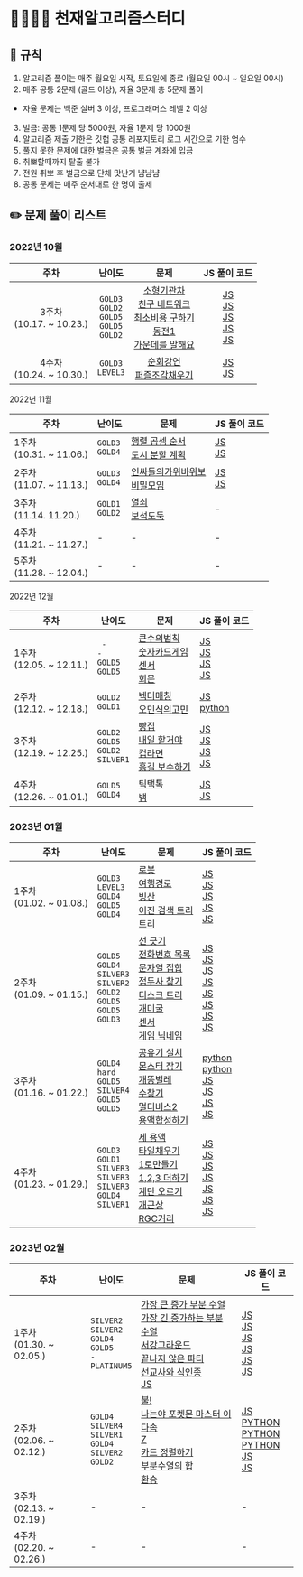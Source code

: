 # 👨‍👩‍👧‍👦 천재알고리즘스터디

## 📌 규칙

1. 알고리즘 풀이는 매주 월요일 시작, 토요일에 종료
   (월요일 00시 ~ 일요일 00시)
2. 매주 공통 2문제 (골드 이상), 자율 3문제 총 5문제 풀이

- 자율 문제는 백준 실버 3 이상, 프로그래머스 레벨 2 이상

3. 벌금: 공통 1문제 당 5000원, 자율 1문제 당 1000원
4. 알고리즘 제출 기한은 깃헙 공통 레포지토리 로그 시간으로 기한 엄수
5. 풀지 못한 문제에 대한 벌금은 공통 벌금 계좌에 입금
6. 취뽀할때까지 탈출 불가
7. 전원 취뽀 후 벌금으로 단체 맛난거 냠냠냠
8. 공통 문제는 매주 순서대로 한 명이 출제

## ✏️ 문제 풀이 리스트

### 2022년 10월

|             주차             |                                난이도                                 |                                                                                                                                                문제                                                                                                                                                 |                                                                                                                                                                                                                                            JS 풀이 코드                                                                                                                                                                                                                                            |
| :--------------------------: | :-------------------------------------------------------------------: | :-------------------------------------------------------------------------------------------------------------------------------------------------------------------------------------------------------------------------------------------------------------------------------------------------: | :------------------------------------------------------------------------------------------------------------------------------------------------------------------------------------------------------------------------------------------------------------------------------------------------------------------------------------------------------------------------------------------------------------------------------------------------------------------------------------------------: |
| 3주차<br />(10.17. ~ 10.23.) | `GOLD3`<br /> `GOLD2`<br /> `GOLD5`<br /> `GOLD5`<br /> `GOLD2`<br /> | [소형기관차](https://www.acmicpc.net/problem/2616)<br /> [친구 네트워크](https://www.acmicpc.net/problem/4195)<br /> [최소비용 구하기](https://www.acmicpc.net/problem/1916)<br /> [동전1](https://www.acmicpc.net/problem/2293)<br/> [가운데를 말해요](https://www.acmicpc.net/problem/1655)<br /> | [JS](https://github.com/Eunyeol-Lucas/algorithm_solution/blob/master/GOLD3/소형기관차.js)<br /> [JS](https://github.com/Eunyeol-Lucas/algorithm_solution/blob/master/GOLD2/친구네트워크.js)<br /> [JS](https://github.com/Eunyeol-Lucas/algorithm_solution/blob/master/GOLD5/최소비용구하기.js)<br />[JS](https://github.com/Eunyeol-Lucas/algorithm_solution/blob/master/GOLD5/동전1.js)<br />[JS](https://github.com/Eunyeol-Lucas/algorithm_solution/blob/master/GOLD2/가운데를말해요.js)<br /> |
| 4주차<br />(10.24. ~ 10.30.) |                     `GOLD3`<br /> `LEVEL3`<br />                      |                                                                           [순회강연](https://www.acmicpc.net/problem/2109)<br /> [퍼즐조각채우기](https://school.programmers.co.kr/learn/courses/30/lessons/84021/)<br />                                                                           |                                                                                                                                                 [JS](https://github.com/Eunyeol-Lucas/algorithm_solution/blob/master/GOLD3/순회강연.js)<br /> [JS](https://github.com/Eunyeol-Lucas/algorithm_solution/blob/master/LEVEL3/퍼즐조각채우기.js)<br />                                                                                                                                                 |

2022년 11월

| 주차                        | 난이도                      | 문제                                                                                                                       | JS 풀이 코드                                                                                                                                                                                        |
| --------------------------- | --------------------------- | -------------------------------------------------------------------------------------------------------------------------- | --------------------------------------------------------------------------------------------------------------------------------------------------------------------------------------------------- |
| 1주차<br>(10.31. ~ 11.06.)  | `GOLD3`<br /> `GOLD4`<br /> | [행렬 곱셈 순서](https://www.acmicpc.net/problem/11049)<br /> [도시 분할 계획](https://www.acmicpc.net/problem/1647)<br /> | [JS](https://github.com/Eunyeol-Lucas/algorithm_solution/blob/master/GOLD3/행렬곱셈순서.js)<br /> [JS](https://github.com/Eunyeol-Lucas/algorithm_solution/blob/master/GOLD4/도시분할계획.js)<br /> |
| 2주차<br>(11.07. ~ 11.13.)  | `GOLD3`<br /> `GOLD4`<br /> | [인싸들의가위바위보]() <br /> [비밀모임]()<br />                                                                           | [JS]() <br /> [JS]() <br />                                                                                                                                                                         |
| 3주차<br>(11.14. 11.20.)    | `GOLD1`<br /> `GOLD2`<br /> | [열쇠]()<br /> [보석도둑]()<br />                                                                                          | -                                                                                                                                                                                                   |
| 4주차<br>(11.21. ~ 11.27.)  | -                           | -                                                                                                                          | -                                                                                                                                                                                                   |
| 5주차<br/>(11.28. ~ 12.04.) | -                           | -                                                                                                                          | -                                                                                                                                                                                                   |

2022년 12월

| 주차                       | 난이도                                                    | 문제                                                                                                                                                                                                                         | JS 풀이 코드                                                                                                                                                                                                                                                                                                                                                                                              |
| -------------------------- | --------------------------------------------------------- | ---------------------------------------------------------------------------------------------------------------------------------------------------------------------------------------------------------------------------- | --------------------------------------------------------------------------------------------------------------------------------------------------------------------------------------------------------------------------------------------------------------------------------------------------------------------------------------------------------------------------------------------------------- |
| 1주차<br>(12.05. ~ 12.11.) | ` -`<br />`- `<br /> `GOLD5`<br /> `GOLD5`<br />          | [큰수의법칙]()<br /> [숫자카드게임]()<br/> [센서](https://www.acmicpc.net/problem/2212)<br /> [회문](https://www.acmicpc.net/problem/17609)<br />                                                                            | [JS](https://github.com/Eunyeol-Lucas/algorithm_solution/blob/master/이취코테/그리디/큰수의법칙.js)<br /> [JS](https://github.com/Eunyeol-Lucas/algorithm_solution/blob/master/이취코테/그리디/숫자카드게임.js)<br /> [JS](https://github.com/Eunyeol-Lucas/algorithm_solution/blob/master/GOLD5/센서.js)<br /> [JS](https://github.com/Eunyeol-Lucas/algorithm_solution/blob/master/GOLD5/회문.js)<br /> |
| 2주차<br>(12.12. ~ 12.18.) | `GOLD2`<br /> `GOLD1`<br />                               | [벡터매칭](https://www.acmicpc.net/problem/1007)<br /> [오민식의고민](https://www.acmicpc.net/problem/1219)<br />                                                                                                            | [JS](https://github.com/Eunyeol-Lucas/algorithm_solution/blob/master/GOLD2/벡터매칭.js)<br /> [python](https://github.com/Eunyeol-Lucas/algorithm_solution/blob/master/GOLD1/오민식의고민.py)<br />                                                                                                                                                                                                       |
| 3주차<br>(12.19. ~ 12.25.) | `GOLD2`<br /> `GOLD5`<br /> `GOLD2`<br /> `SILVER1`<br /> | [빵집](https://www.acmicpc.net/problem/3109)<br/> [내일 할거야](https://www.acmicpc.net/problem/7983)<br /> [컵라면](https://www.acmicpc.net/problem/1781)<br /> [흙길 보수하기](https://www.acmicpc.net/problem/1911)<br /> | [JS](https://github.com/Eunyeol-Lucas/algorithm_solution/blob/master/GOLD2/빵집.js)<br /> [JS](https://github.com/Eunyeol-Lucas/algorithm_solution/blob/master/GOLD5/내일할거야.js)<br /> [JS](https://github.com/Eunyeol-Lucas/algorithm_solution/blob/master/GOLD2/컵라면.js)<br /> [JS](https://github.com/Eunyeol-Lucas/algorithm_solution/blob/master/SILVER1/흙길보수하기.js)<br />                 |
| 4주차<br>(12.26. ~ 01.01.) | `GOLD5`<br /> `GOLD4`<br />                               | [틱택톡](https://www.acmicpc.net/problem/7682)<br /> [뱀](https://www.acmicpc.net/problem/3190)<br />                                                                                                                        | [JS](https://github.com/Eunyeol-Lucas/algorithm_solution/blob/master/GOLD5/틱택톡.js)<br /> [JS](https://github.com/Eunyeol-Lucas/algorithm_solution/blob/master/GOLD4/뱀.js)<br />                                                                                                                                                                                                                       |

### 2023년 01월

| 주차                       | 난이도                                                                                                             | 문제                                                                                                                                                                                                                                                                                                                                                                                                                                                                 | JS 풀이 코드                                                                                                                                                                                                                                                                                                                                                                                                                                                                                                                                                                                                                                                                                                                                                                            |
| -------------------------- | ------------------------------------------------------------------------------------------------------------------ | -------------------------------------------------------------------------------------------------------------------------------------------------------------------------------------------------------------------------------------------------------------------------------------------------------------------------------------------------------------------------------------------------------------------------------------------------------------------- | --------------------------------------------------------------------------------------------------------------------------------------------------------------------------------------------------------------------------------------------------------------------------------------------------------------------------------------------------------------------------------------------------------------------------------------------------------------------------------------------------------------------------------------------------------------------------------------------------------------------------------------------------------------------------------------------------------------------------------------------------------------------------------------- |
| 1주차<br>(01.02. ~ 01.08.) | `GOLD3`<br /> `LEVEL3`<br /> `GOLD4`<br /> `GOLD5`<br /> `GOLD4`<br />                                             | [로봇](https://www.acmicpc.net/problem/1726)<br /> [여행경로](https://school.programmers.co.kr/learn/courses/30/lessons/43164)<br /> [빙산](https://www.acmicpc.net/problem/2573)<br /> [이진 검색 트리](https://www.acmicpc.net/problem/5639)<br /> [트리](https://www.acmicpc.net/problem/4803)<br />                                                                                                                                                              | [JS](https://github.com/Eunyeol-Lucas/algorithm_solution/blob/master/GOLD3/로봇.js)<br /> [JS](https://github.com/Eunyeol-Lucas/algorithm_solution/blob/master/LEVEL3/여행경로.js)<br /> [JS](https://github.com/Eunyeol-Lucas/algorithm_solution/blob/master/GOLD4/빙산.js)<br /> [JS](https://github.com/Eunyeol-Lucas/algorithm_solution/blob/master/GOLD5/이진검색트리.js)<br /> [JS](https://github.com/Eunyeol-Lucas/algorithm_solution/blob/master/GOLD4/트리.js)<br />                                                                                                                                                                                                                                                                                                          |
| 2주차<br>(01.09. ~ 01.15.) | `GOLD5`<br /> `GOLD4`<br /> `SILVER3`<br /> `SILVER2`<br/> `GOLD2`<br /> `GOLD5`<br /> `GOLD5`<br /> `GOLD3`<br /> | [선 긋기](https://www.acmicpc.net/problem/2170)<br /> [전화번호 목록](https://www.acmicpc.net/problem/5052)<br /> [문자열 집합](https://www.acmicpc.net/problem/14425)<br /> [접두사 찾기](https://www.acmicpc.net/problem/14426)<br/> [디스크 트리](https://www.acmicpc.net/problem/7432)<br /> [개미굴](https://www.acmicpc.net/problem/14725)<br /> [센서](https://www.acmicpc.net/problem/2212)<br /> [게임 닉네임](https://www.acmicpc.net/problem/16934)<br /> | [JS](https://github.com/Eunyeol-Lucas/algorithm_solution/blob/master/GOLD5/선긋기.js)<br /> [JS](https://github.com/Eunyeol-Lucas/algorithm_solution/blob/master/GOLD4/전화번호목록.js)<br /> [JS](https://github.com/Eunyeol-Lucas/algorithm_solution/blob/master/SILVER3/문자열집합.js)<br /> [JS](https://github.com/Eunyeol-Lucas/algorithm_solution/blob/master/SILVER2/접두사찾기.js)<br /> [JS](https://github.com/Eunyeol-Lucas/algorithm_solution/blob/master/GOLD2/디스크트리.js)<br /> [JS](https://github.com/Eunyeol-Lucas/algorithm_solution/blob/master/GOLD3/개미굴.js)<br /> [JS](https://github.com/Eunyeol-Lucas/algorithm_solution/blob/master/GOLD5/센서.js)<br /> [JS](https://github.com/Eunyeol-Lucas/algorithm_solution/blob/master/GOLD3/게임닉네임.js)<br /> |
| 3주차<br>(01.16. ~ 01.22.) | `GOLD4`<br /> `hard`<br /> `GOLD5`<br /> `SILVER4`<br /> `GOLD5`<br /> `GOLD5`<br />                               | [공유기 설치](https://www.acmicpc.net/problem/2110)<br /> [몬스터 잡기]()<br /> [개똥벌레](https://www.acmicpc.net/problem/3020)<br /> [수찾기](https://www.acmicpc.net/problem/1920)<br /> [멀티버스2](https://www.acmicpc.net/problem/18869)<br /> [용액합성하기](https://www.acmicpc.net/problem/14921)<br />                                                                                                                                                     | [python](https://github.com/Eunyeol-Lucas/algorithm_solution/blob/master/GOLD4/공유기설치.py)<br /> [python]()<br /> [JS](https://github.com/Eunyeol-Lucas/algorithm_solution/blob/master/GOLD5/개똥벌레.js)<br /> [JS](https://github.com/Eunyeol-Lucas/algorithm_solution/blob/master/SILVER4/수찾기.js)<br /> [JS](https://github.com/Eunyeol-Lucas/algorithm_solution/blob/master/GOLD5/멀티버스2.js)<br /> [JS](https://github.com/Eunyeol-Lucas/algorithm_solution/blob/master/GOLD5/용액합성하기.js)<br />                                                                                                                                                                                                                                                                       |
| 4주차<br>(01.23. ~ 01.29.) | `GOLD3`<br /> `GOLD1`<br /> `SILVER3`<Br /> `SILVER3`<br /> `SILVER3`<br /> `GOLD4`<br /> `SILVER1`<br />          | [세 용액](https://www.acmicpc.net/problem/2473)<br/> [타일채우기]()<br /> [1로만들기](https://www.acmicpc.net/problem/1463)<br /> [1,2,3 더하기](https://www.acmicpc.net/problem/9095)<br /> [계단 오르기](https://www.acmicpc.net/problem/2579)<br /> [개근상](https://www.acmicpc.net/problem/1563)<br /> [RGC거리](https://www.acmicpc.net/problem/1149)<br />                                                                                                    | [JS](https://github.com/Eunyeol-Lucas/algorithm_solution/blob/master/GOLD3/세용액.js)<br /> [JS](https://github.com/Eunyeol-Lucas/algorithm_solution/blob/master/GOLD1/타일채우기.js)<br /> [JS](https://github.com/Eunyeol-Lucas/algorithm_solution/blob/master/SILVER3/1로만들기.js)<br /> [JS](https://github.com/Eunyeol-Lucas/algorithm_solution/blob/master/SILVER3/123더하기.js)<br /> [JS](https://github.com/Eunyeol-Lucas/algorithm_solution/blob/master/SILVER3/계단오르기.js)<br /> [JS](https://github.com/Eunyeol-Lucas/algorithm_solution/blob/master/GOLD4/개근상.js)<br /> [JS](https://github.com/Eunyeol-Lucas/algorithm_solution/blob/master/SILVER1/RGB거리.js)<br />                                                                                              |

### 2023년 02월

| 주차                       | 난이도                                                                                    | 문제                                                                                                                                                                                                                                                                                                                                                   | JS 풀이 코드                                                                                                                                                                                                                                                                                                                                                                                                                                                                                                                                                                                                      |
| -------------------------- | ----------------------------------------------------------------------------------------- | ------------------------------------------------------------------------------------------------------------------------------------------------------------------------------------------------------------------------------------------------------------------------------------------------------------------------------------------------------ | ----------------------------------------------------------------------------------------------------------------------------------------------------------------------------------------------------------------------------------------------------------------------------------------------------------------------------------------------------------------------------------------------------------------------------------------------------------------------------------------------------------------------------------------------------------------------------------------------------------------- |
| 1주차<br>(01.30. ~ 02.05.) | `SILVER2`<br /> `SILVER2`<br /> `GOLD4`<br /> `GOLD5`<br /> `-`<br /> `PLATINUM5`<br />   | [가장 큰 증가 부분 수열](https://www.acmicpc.net/problem/11055)<br /> [가장 긴 증가하는 부분 수열](https://www.acmicpc.net/problem/11053)<br /> [서강그라운드](https://www.acmicpc.net/problem/14938)<br /> [끝나지 않은 파티](https://www.acmicpc.net/problem/11265)<br /> [선교사와 식인종]()<br /> [JS](https://www.acmicpc.net/problem/9202)<br /> | [JS](https://github.com/Eunyeol-Lucas/algorithm_solution/blob/master/SILVER2/가장큰증가부분수열.js)<br/> [JS](https://github.com/Eunyeol-Lucas/algorithm_solution/blob/master/SILVER2/가장긴증가하는수열.js)<br/> [JS](https://github.com/Eunyeol-Lucas/algorithm_solution/blob/master/GOLD4/서강그라운드.js)<br/> [JS](https://github.com/Eunyeol-Lucas/algorithm_solution/blob/master/GOLD5/끝나지않는파티.js)<br/> [JS](https://github.com/Eunyeol-Lucas/algorithm_solution/blob/master/ETC/Missionary.js)<br/> [JS](https://github.com/Eunyeol-Lucas/algorithm_solution/blob/master/PLATINUM5/Boggle.js)<br/> |
| 2주차<br>(02.06. ~ 02.12.) | `GOLD4`<br /> `SILVER4`<br /> `SILVER1`<br /> `GOLD4`<br /> `SILVER2`<br /> `GOLD2`<br /> | [불!](https://www.acmicpc.net/problem/4179)<br> [나는야 포켓몬 마스터 이다솜](https://www.acmicpc.net/problem/1620)<br /> [Z](https://www.acmicpc.net/problem/1074)<br /> [카드 정렬하기](https://www.acmicpc.net/problem/1715)<br /> [부분수열의 합](https://www.acmicpc.net/problem/1182)<br /> [환승](https://www.acmicpc.net/problem/5214)<br />   | [JS](https://github.com/Eunyeol-Lucas/algorithm_solution/blob/master/GOLD4/불!.js)<br/> [PYTHON](https://github.com/Eunyeol-Lucas/algorithm_solution/blob/master/SILVER4/나는야포켓몬마스터이다솜.py)<br/> [PYTHON](https://github.com/Eunyeol-Lucas/algorithm_solution/blob/master/SILVER1/Z.py)<br/> [PYTHON](https://github.com/Eunyeol-Lucas/algorithm_solution/blob/master/GOLD4/카드정렬하기.py)<br/> [JS](https://github.com/Eunyeol-Lucas/algorithm_solution/blob/master/SILVER2/부분수열의합.js)<br/> [JS](https://github.com/Eunyeol-Lucas/algorithm_solution/blob/master/GOLD2/환승.js)<br/>           |
| 3주차<br>(02.13. ~ 02.19.) | -                                                                                         | -                                                                                                                                                                                                                                                                                                                                                      | -                                                                                                                                                                                                                                                                                                                                                                                                                                                                                                                                                                                                                 |
| 4주차<br>(02.20. ~ 02.26.) | -                                                                                         | -                                                                                                                                                                                                                                                                                                                                                      | -                                                                                                                                                                                                                                                                                                                                                                                                                                                                                                                                                                                                                 |
